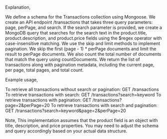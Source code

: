 Explanation, 

We define a schema for the Transactions collection using Mongoose.
We create an API endpoint /transactions that takes three query parameters: page, perPage, and search.
If the search parameter is provided, we create a MongoDB query that searches for the search text in the product.title, product.description, and product.price fields using the $regex operator with case-insensitive matching.
We use the skip and limit methods to implement pagination. We skip the first (page - 1) * perPage documents and limit the result to perPage documents.
We also count the total number of documents that match the query using countDocuments.
We return the list of transactions along with pagination metadata, including the current page, per page, total pages, and total count.

Example usage,

To retrieve all transactions without search or pagination: GET /transactions
To retrieve transactions with search: GET /transactions?search=keyword
To retrieve transactions with pagination: GET /transactions?page=2&perPage=20
To retrieve transactions with search and pagination: GET /transactions?search=keyword&page=2&perPage=20

Note,
This implementation assumes that the product field is an object with title, description, and price properties. You may need to adjust the schema and query accordingly based on your actual data structure.
